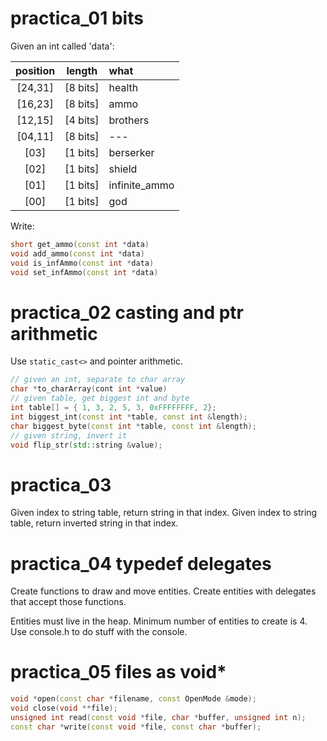 # practica_01 bits

Given an int called 'data':

| position |  length  | what          |
| :------: | :------: | :------------ |
| [24,31]  | [8 bits] | health        |
| [16,23]  | [8 bits] | ammo          |
| [12,15]  | [4 bits] | brothers      |
| [04,11]  | [8 bits] | ---           |
|   [03]   | [1 bits] | berserker     |
|   [02]   | [1 bits] | shield        |
|   [01]   | [1 bits] | infinite_ammo |
|   [00]   | [1 bits] | god           |

Write:

```cpp
short get_ammo(const int *data)
void add_ammo(const int *data)
void is_infAmmo(const int *data)
void set_infAmmo(const int *data)
```

# practica_02 casting and ptr arithmetic

Use `static_cast<>` and pointer arithmetic.

```cpp
// given an int, separate to char array
char *to_charArray(cont int *value)
// given table, get biggest int and byte
int table[] = { 1, 3, 2, 5, 3, 0xFFFFFFFF, 2};
int biggest_int(const int *table, const int &length);
char biggest_byte(const int *table, const int &length);
// given string, invert it
void flip_str(std::string &value);
```

# practica_03

Given index to string table, return string in that index.
Given index to string table, return inverted string in that index.

# practica_04 typedef delegates

Create functions to draw and move entities.
Create entities with delegates that accept those functions.

Entities must live in the heap.
Minimum number of entities to create is 4.
Use console.h to do stuff with the console.

# practica_05 files as void\*

```cpp
void *open(const char *filename, const OpenMode &mode);
void close(void **file);
unsigned int read(const void *file, char *buffer, unsigned int n);
const char *write(const void *file, const char *buffer);
```
